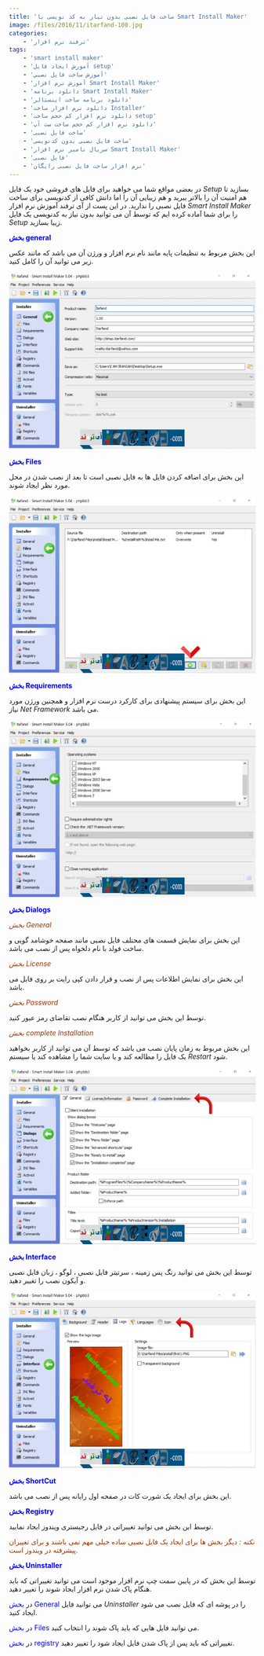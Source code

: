 ```yaml
---
title: 'ساخت فایل نصبی بدون نیاز به کد نویسی با Smart Install Maker'
image: /files/2016/11/itarfand-100.jpg
categories:
    - 'ترفند نرم افزار'
tags:
    - 'smart install maker'
    - 'آموزش ايجاد فايل setup'
    - 'آموزش ساخت فايل نصبي'
    - 'آموزش نرم افزار Smart Install Maker'
    - 'دانلود برنامه Smart Install Maker'
    - 'دانلود برنامه ساخت اينستالر'
    - 'دانلود نرم افزار ساخت Installer'
    - 'دانلود نرم افزار كم حجم ساخت setup'
    - 'دانلود نرم افزار كم حجم ساخت ست آپ'
    - 'ساخت فایل نصبی'
    - 'ساخت فایل نصبی بدون کدنویسی'
    - 'سريال نامبر نرم افزار Smart Install Maker'
    - 'فایل نصبی'
    - 'نرم افزار ساخت فایل نصبی رایگان'
---
```


در بعضی مواقع شما می خواهید برای فایل های فروشی خود یک فایل *Setup* بسازید تا هم امنیت آن را بالاتر ببرید و هم زیبایی آن را اما دانش کافی از کدنویسی برای ساخت فایل نصبی را ندارید. در این پست از آی ترفند آموزش نرم افزار *Smart Install Maker* را برای شما آماده کرده ایم که توسط آن می توانید بدون نیاز به کدنویسی یک فایل *Setup* زیبا بسازید.

<span style="color: #0000ff;">**بخش general**</span>

این بخش مربوط به تنظیمات پایه مانند نام نرم افزار و ورژن آن می باشد که مانند عکس زیر می توانید آن را کامل کنید.

![itarfand-95](/files/2016/11/itarfand-95.jpg)  

<span style="color: #0000ff;">**بخش Files**</span>

این بخش برای اضافه کردن فایل ها به فایل نصبی است تا بعد از نصب شدن در محل مورد نظر ایجاد شوند.

![itarfand-96](/files/2016/11/itarfand-96.jpg)  

<span style="color: #0000ff;">**بخش Requirements**</span>

این بخش برای سیستم پیشنهادی برای کارکرد درست نرم افزار و همچنین ورژن مورد نیاز *Net Framework* می باشد.

![itarfand-97](/files/2016/11/itarfand-97.jpg)  

<span style="color: #0000ff;">**بخش Dialogs**</span>

*<span style="color: #993300;">بخش General</span>*

این بخش برای نمایش قسمت های محتلف فایل نصبی مانند صفحه خوشامد گویی و ساخت فولد با نام دلخواه پس از نصب می باشد.

<span style="color: #993300;">*بخش License*</span>

این بخش برای نمایش اطلاعات پس از نصب و قرار دادن کپی رایت بر روی فایل می باشد.

<span style="color: #993300;">*بخش Password*</span>

توسط این بخش می توانید از کاربر هنگام نصب تقاضای رمز عبور کنید.

<span style="color: #993300;">*بخش complete Installation*</span>

این بخش مربوط به زمان پایان نصب می باشد که توسط آن می توانید از کاربر بخواهید یک فایل را مطالعه کند و یا سایت شما را مشاهده کند یا سیستم *Restart* شود.

![itarfand-98](/files/2016/11/itarfand-98.jpg)  

<span style="color: #0000ff;">**بخش Interface**</span>

توسط این بخش می توانید رنگ پس زمینه ، سرتیتر فایل نصبی ، لوگو ، زبان فایل نصبی و آیکون نصب را تغییر دهید.

![itarfand-99](/files/2016/11/itarfand-99.jpg)  

<span style="color: #0000ff;">**بخش ShortCut**</span>

این بخش برای ایجاد یک شورت کات در صفحه اول رایانه پس از نصب می باشد.

<span style="color: #0000ff;">**بخش Registry**</span>

توسط این بخش می توانید تغییراتی در فایل رجیستری ویندوز ایجاد نمایید.

<span style="color: #993300;">*نکته :* دیگر بخش ها برای ایجاد یک فایل نصبی ساده خیلی مهم نمی باشند و برای تغییران پیشرفته در ویندوز است.</span>

<span style="color: #0000ff;">**بخش Uninstaller**</span>

توسط این بخش که در پایین سمت چپ نرم افزار موجود است می توانید تغییراتی که باید هنگام پاک شدن نرم افزار ایجاد شوند را تغییر دهید.

در <span style="color: #0000ff;">بخش General</span> می توانید فایل *Uninstaller* را در پوشه ای که فایل نصب می شود ایجاد کنید.

در <span style="color: #0000ff;">بخش Files </span>می توانید فایل هایی که باید پاک شوند را انتخاب کنید.

در <span style="color: #0000ff;">بخش registry</span> تغییراتی که باید پس از پاک شدن فایل ایجاد شود را تغییر دهید.